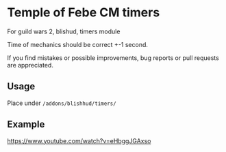 # Temple of Febe CM timers
For guild wars 2, blishud, timers module

Time of mechanics should be correct +-1 second.

If you find mistakes or possible improvements, bug reports or pull requests are appreciated.

## Usage
Place under `/addons/blishhud/timers/`

## Example
https://www.youtube.com/watch?v=eHbggJGAxso
